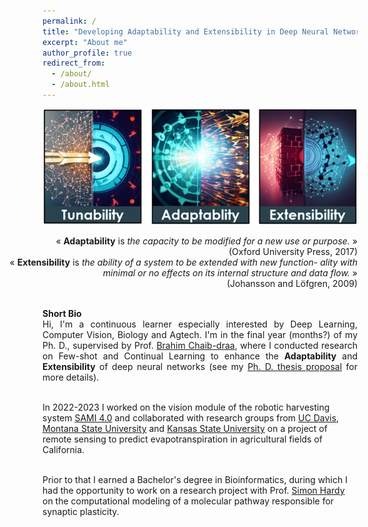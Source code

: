 ```yaml
---
permalink: /
title: "Developing Adaptability and Extensibility in Deep Neural Networks"
excerpt: "About me"
author_profile: true
redirect_from: 
  - /about/
  - /about.html
---
```

<p align="center">
  <img src="images/talks/TAE_figure.png" alt="Tunability-Adaptability-Extensibility"/>
</p>

<div style="text-align: right; width: 16cm; float: right"> 
« <b>Adaptability</b> is <i>the capacity to be modified for a new use or purpose.</i> »  <br>
(Oxford University Press, 2017)<br>
« <b>Extensibility</b> is <i>the ability of a system to be extended with new function- ality with minimal or no effects on its internal structure and data flow.</i> »<br>
 (Johansson and Löfgren, 2009)
 </div>
<div style="clear: both;"></div>
<br>

<p align="justify">
<b> Short Bio </b><br>
Hi, I'm a continuous learner especially interested by Deep Learning, Computer Vision, Biology and Agtech. I'm in the final year (months?) of my Ph. D., supervised by Prof. <a href="https://scholar.google.com/citations?hl=fr&user=JycXWO0AAAAJ">Brahim Chaib-draa</a>, where I conducted research on Few-shot and Continual Learning to enhance the <b>Adaptability</b> and <b>Extensibility</b> of deep neural networks (see my <a href="http://mapaf2.github.io/writings/2023-Thesis-Proposals">Ph. D. thesis proposal</a> for more details). <br><br>

In 2022-2023 I worked on the vision module of the robotic harvesting system <a href="https://www.youtube.com/watch?v=YT353mpnCWk">SAMI 4.0</a> and collaborated with research groups from <a href="https://www.irrigationlab.com/">UC Davis</a>, <a href="https://ece.montana.edu/directory/faculty/2110159/bradley-whitaker">Montana State University</a> and  <a href="https://www.agronomy.k-state.edu/about/people/faculty/jha-gaurav/">Kansas State University</a> on a project of remote sensing to predict evapotranspiration in agricultural fields of California. <br><br>

Prior to that I earned a Bachelor's degree in Bioinformatics, during which I had the opportunity to work on a research project with Prof. <a href="http://www2.ift.ulaval.ca/~hardy/">Simon Hardy</a> on the computational modeling of a molecular pathway responsible for synaptic plasticity.</p>

<!-- My interests towards programming and agriculture go back to when I learned HTML, PHP and SQL at the age of 13-14, <i>hoping</i> to create a web-based simulation game of farming. I then tinkered with fun projects in C/C++ throughout my teenage years up to university. 
I did a bachelor's degree in Bioinformatics, where I became fascinated by the process of learning. In the last year of my undergraduate studies, I did a research project with Prof. Simon Hardy on the computational modeling of a molecular pathway responsible of [long-term synaptic plasticity](https://qbi.uq.edu.au/brain-basics/brain/brain-physiology/what-synaptic-plasticity). 
After studying <i>biological learning</i>, I then specialized in <i>machine learning</i> at the Master's degree, supervised by Prof. Brahim Chaib-draa. I worked on multimodal emotion recognition, mixing Natural Language Processing and Computer Vision to categorize social media content.
I pursued a Ph. D. on Few-shot Learning and Continual Learning, aiming to contribute to the adaptability and extensibility of deep neural networks. -->